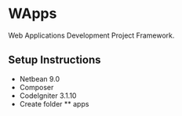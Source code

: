 # WApps
Web Applications Development Project Framework.

## Setup Instructions
* Netbean 9.0
* Composer
* CodeIgniter 3.1.10
* Create folder
** apps
